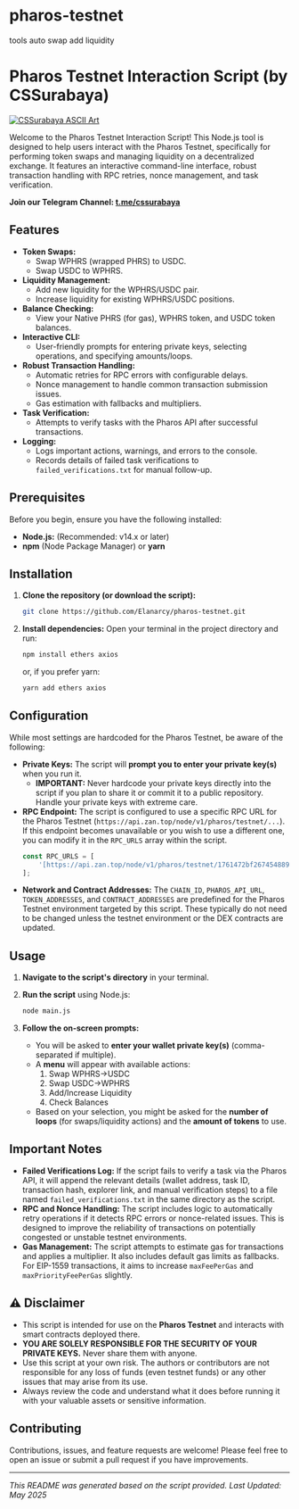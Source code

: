 # pharos-testnet
tools auto swap add liquidity


# Pharos Testnet Interaction Script (by CSSurabaya)

[![CSSurabaya ASCII Art](https://img.shields.io/badge/Project_By-CSSURABAYA-blueviolet)](t.me/cssurabaya)

Welcome to the Pharos Testnet Interaction Script! This Node.js tool is designed to help users interact with the Pharos Testnet, specifically for performing token swaps and managing liquidity on a decentralized exchange. It features an interactive command-line interface, robust transaction handling with RPC retries, nonce management, and task verification.

**Join our Telegram Channel: [t.me/cssurabaya](t.me/cssurabaya)**

## Features

* **Token Swaps:**
    * Swap WPHRS (wrapped PHRS) to USDC.
    * Swap USDC to WPHRS.
* **Liquidity Management:**
    * Add new liquidity for the WPHRS/USDC pair.
    * Increase liquidity for existing WPHRS/USDC positions.
* **Balance Checking:**
    * View your Native PHRS (for gas), WPHRS token, and USDC token balances.
* **Interactive CLI:**
    * User-friendly prompts for entering private keys, selecting operations, and specifying amounts/loops.
* **Robust Transaction Handling:**
    * Automatic retries for RPC errors with configurable delays.
    * Nonce management to handle common transaction submission issues.
    * Gas estimation with fallbacks and multipliers.
* **Task Verification:**
    * Attempts to verify tasks with the Pharos API after successful transactions.
* **Logging:**
    * Logs important actions, warnings, and errors to the console.
    * Records details of failed task verifications to `failed_verifications.txt` for manual follow-up.

## Prerequisites

Before you begin, ensure you have the following installed:

* **Node.js:** (Recommended: v14.x or later)
* **npm** (Node Package Manager) or **yarn**

## Installation

1.  **Clone the repository (or download the script):**
    ```bash
    git clone https://github.com/Elanarcy/pharos-testnet.git
    ```

2.  **Install dependencies:**
    Open your terminal in the project directory and run:
    ```bash
    npm install ethers axios
    ```
    or, if you prefer yarn:
    ```bash
    yarn add ethers axios
    ```

## Configuration

While most settings are hardcoded for the Pharos Testnet, be aware of the following:

* **Private Keys:** The script will **prompt you to enter your private key(s)** when you run it.
    * **IMPORTANT:** Never hardcode your private keys directly into the script if you plan to share it or commit it to a public repository. Handle your private keys with extreme care.
* **RPC Endpoint:** The script is configured to use a specific RPC URL for the Pharos Testnet (`https://api.zan.top/node/v1/pharos/testnet/...`). If this endpoint becomes unavailable or you wish to use a different one, you can modify it in the `RPC_URLS` array within the script.
    ```javascript
    const RPC_URLS = [
        '[https://api.zan.top/node/v1/pharos/testnet/1761472bf26745488907477d23719fb5](https://api.zan.top/node/v1/pharos/testnet/1761472bf26745488907477d23719fb5)' // Zan RPC
    ];
    ```
* **Network and Contract Addresses:** The `CHAIN_ID`, `PHAROS_API_URL`, `TOKEN_ADDRESSES`, and `CONTRACT_ADDRESSES` are predefined for the Pharos Testnet environment targeted by this script. These typically do not need to be changed unless the testnet environment or the DEX contracts are updated.

## Usage

1.  **Navigate to the script's directory** in your terminal.
2.  **Run the script** using Node.js:
    ```bash
    node main.js
    ```


3.  **Follow the on-screen prompts:**
    * You will be asked to **enter your wallet private key(s)** (comma-separated if multiple).
    * A **menu** will appear with available actions:
        1.  Swap WPHRS->USDC
        2.  Swap USDC->WPHRS
        3.  Add/Increase Liquidity
        5.  Check Balances
    * Based on your selection, you might be asked for the **number of loops** (for swaps/liquidity actions) and the **amount of tokens** to use.

## Important Notes

* **Failed Verifications Log:** If the script fails to verify a task via the Pharos API, it will append the relevant details (wallet address, task ID, transaction hash, explorer link, and manual verification steps) to a file named `failed_verifications.txt` in the same directory as the script.
* **RPC and Nonce Handling:** The script includes logic to automatically retry operations if it detects RPC errors or nonce-related issues. This is designed to improve the reliability of transactions on potentially congested or unstable testnet environments.
* **Gas Management:** The script attempts to estimate gas for transactions and applies a multiplier. It also includes default gas limits as fallbacks. For EIP-1559 transactions, it aims to increase `maxFeePerGas` and `maxPriorityFeePerGas` slightly.

## ⚠️ Disclaimer

* This script is intended for use on the **Pharos Testnet** and interacts with smart contracts deployed there.
* **YOU ARE SOLELY RESPONSIBLE FOR THE SECURITY OF YOUR PRIVATE KEYS.** Never share them with anyone. 
* Use this script at your own risk. The authors or contributors are not responsible for any loss of funds (even testnet funds) or any other issues that may arise from its use.
* Always review the code and understand what it does before running it with your valuable assets or sensitive information.

## Contributing

Contributions, issues, and feature requests are welcome! Please feel free to open an issue or submit a pull request if you have improvements.

---

*This README was generated based on the script provided.*
*Last Updated: May 2025*
